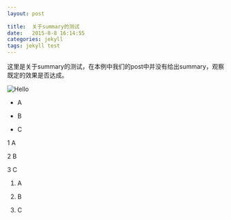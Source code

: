 ```yaml
---
layout: post 
  
title:  关于summary的测试
date:   2015-8-8 16:14:55
categories: jekyll
tags: jekyll test
---
```


这里是关于summary的测试，在本例中我们的post中并没有给出summary，观察既定的效果是否达成。

![Hello]({{site.baseurl}}/image/test/test.jpg)

- A

- B

- C

1 A

2 B

3 C

1. A

2. B

3. C
